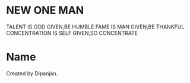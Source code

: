 # NEW ONE MAN
TALENT IS GOD GIVEN,BE HUMBLE
FAME IS MAN GIVEN,BE THANKFUL
CONCENTRATION IS SELF GIVEN,SO CONCENTRATE
# Name
Created by Dipanjan.
